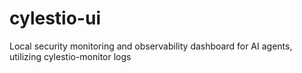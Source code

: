 # cylestio-ui
Local security monitoring and observability dashboard for AI agents, utilizing cylestio-monitor logs

